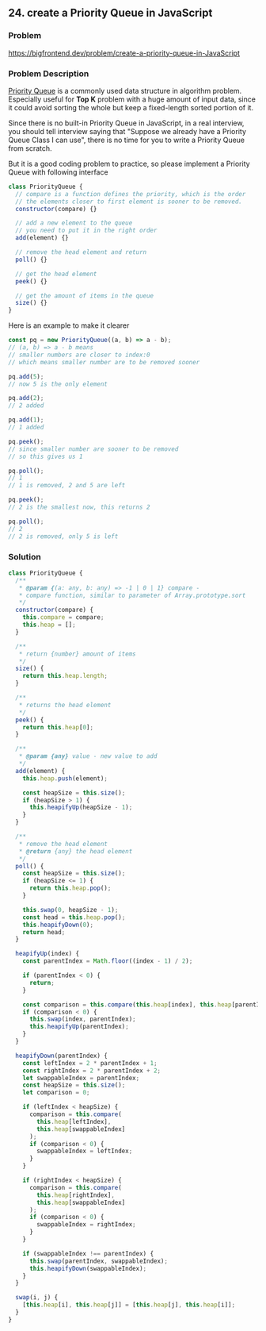 ## 24. create a Priority Queue in JavaScript

### Problem

https://bigfrontend.dev/problem/create-a-priority-queue-in-JavaScript

### Problem Description

[Priority Queue](https://storm.cis.fordham.edu/~yli/documents/CISC2200Spring15/Graph.pdf) is a commonly used data structure in algorithm problem. Especially useful for **Top K** problem with a huge amount of input data, since it could avoid sorting the whole but keep a fixed-length sorted portion of it.

Since there is no built-in Priority Queue in JavaScript, in a real interview, you should tell interview saying that "Suppose we already have a Priority Queue Class I can use", there is no time for you to write a Priority Queue from scratch.

But it is a good coding problem to practice, so please implement a Priority Queue with following interface

```js
class PriorityQueue {
  // compare is a function defines the priority, which is the order
  // the elements closer to first element is sooner to be removed.
  constructor(compare) {}

  // add a new element to the queue
  // you need to put it in the right order
  add(element) {}

  // remove the head element and return
  poll() {}

  // get the head element
  peek() {}

  // get the amount of items in the queue
  size() {}
}
```

Here is an example to make it clearer

```js
const pq = new PriorityQueue((a, b) => a - b);
// (a, b) => a - b means
// smaller numbers are closer to index:0
// which means smaller number are to be removed sooner

pq.add(5);
// now 5 is the only element

pq.add(2);
// 2 added

pq.add(1);
// 1 added

pq.peek();
// since smaller number are sooner to be removed
// so this gives us 1

pq.poll();
// 1
// 1 is removed, 2 and 5 are left

pq.peek();
// 2 is the smallest now, this returns 2

pq.poll();
// 2
// 2 is removed, only 5 is left
```

### Solution

```js
class PriorityQueue {
  /**
   * @param {(a: any, b: any) => -1 | 0 | 1} compare -
   * compare function, similar to parameter of Array.prototype.sort
   */
  constructor(compare) {
    this.compare = compare;
    this.heap = [];
  }

  /**
   * return {number} amount of items
   */
  size() {
    return this.heap.length;
  }

  /**
   * returns the head element
   */
  peek() {
    return this.heap[0];
  }

  /**
   * @param {any} value - new value to add
   */
  add(element) {
    this.heap.push(element);

    const heapSize = this.size();
    if (heapSize > 1) {
      this.heapifyUp(heapSize - 1);
    }
  }

  /**
   * remove the head element
   * @return {any} the head element
   */
  poll() {
    const heapSize = this.size();
    if (heapSize <= 1) {
      return this.heap.pop();
    }

    this.swap(0, heapSize - 1);
    const head = this.heap.pop();
    this.heapifyDown(0);
    return head;
  }

  heapifyUp(index) {
    const parentIndex = Math.floor((index - 1) / 2);

    if (parentIndex < 0) {
      return;
    }

    const comparison = this.compare(this.heap[index], this.heap[parentIndex]);
    if (comparison < 0) {
      this.swap(index, parentIndex);
      this.heapifyUp(parentIndex);
    }
  }

  heapifyDown(parentIndex) {
    const leftIndex = 2 * parentIndex + 1;
    const rightIndex = 2 * parentIndex + 2;
    let swappableIndex = parentIndex;
    const heapSize = this.size();
    let comparison = 0;

    if (leftIndex < heapSize) {
      comparison = this.compare(
        this.heap[leftIndex],
        this.heap[swappableIndex]
      );
      if (comparison < 0) {
        swappableIndex = leftIndex;
      }
    }

    if (rightIndex < heapSize) {
      comparison = this.compare(
        this.heap[rightIndex],
        this.heap[swappableIndex]
      );
      if (comparison < 0) {
        swappableIndex = rightIndex;
      }
    }

    if (swappableIndex !== parentIndex) {
      this.swap(parentIndex, swappableIndex);
      this.heapifyDown(swappableIndex);
    }
  }

  swap(i, j) {
    [this.heap[i], this.heap[j]] = [this.heap[j], this.heap[i]];
  }
}
```
